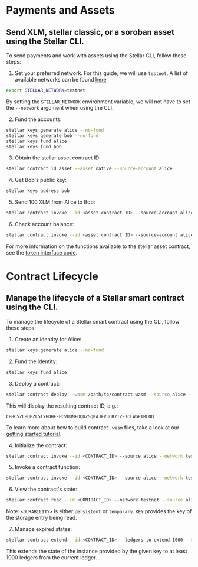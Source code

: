 # Payments and Assets

## Send XLM, stellar classic, or a soroban asset using the Stellar CLI.

To send payments and work with assets using the Stellar CLI, follow these steps:

1. Set your preferred network. For this guide, we will use `testnet`. A list of available networks can be found [here](https://developers.stellar.org/docs/networks)

```bash
export STELLAR_NETWORK=testnet
```

By setting the `STELLAR_NETWORK` environment variable, we will not have to set the `--network` argument when using the CLI.

2. Fund the accounts:

```bash
stellar keys generate alice --no-fund
stellar keys generate bob --no-fund
stellar keys fund alice
stellar keys fund bob
```

3. Obtain the stellar asset contract ID:

```bash
stellar contract id asset --asset native --source-account alice
```

4. Get Bob's public key:

```bash
stellar keys address bob
```

5. Send 100 XLM from Alice to Bob:

```bash
stellar contract invoke --id <asset contract ID> --source-account alice  -- transfer --to <Bob ID> --from alice --amount 100
```

6. Check account balance:

```bash
stellar contract invoke --id <asset contract ID> --source-account alice  -- balance --id <account ID>
```

For more information on the functions available to the stellar asset contract, see the [token interface code](https://developers.stellar.org/docs/tokens/token-interface#code).

# Contract Lifecycle

## Manage the lifecycle of a Stellar smart contract using the CLI.

To manage the lifecycle of a Stellar smart contract using the CLI, follow these steps:

1. Create an identity for Alice:

```bash
stellar keys generate alice --no-fund
```

2. Fund the identity:

```bash
stellar keys fund alice
```

3. Deploy a contract:

```bash
stellar contract deploy --wasm /path/to/contract.wasm --source alice --network testnet
```

This will display the resulting contract ID, e.g.:

```
CBB65ZLBQBZL5IYHDHEEPCVUUMFOQUZSQKAJFV36R7TZETCLWGFTRLOQ
```

To learn more about how to build contract `.wasm` files, take a look at our [getting started tutorial](https://developers.stellar.org/docs/build/smart-contracts/getting-started/setup).

4. Initialize the contract:

```bash
stellar contract invoke --id <CONTRACT_ID> --source alice --network testnet -- initialize --param1 value1 --param2 value2
```

5. Invoke a contract function:

```bash
stellar contract invoke --id <CONTRACT_ID> --source alice --network testnet -- function_name --arg1 value1 --arg2 value2
```

6. View the contract's state:

```bash
stellar contract read --id <CONTRACT_ID> --network testnet --source alice --durability <DURABILITY> --key <KEY>
```

Note: `<DURABILITY>` is either `persistent` or `temporary`. `KEY` provides the key of the storage entry being read.

7. Manage expired states:

```bash
stellar contract extend --id <CONTRACT_ID> --ledgers-to-extend 1000 --source alice --network testnet --durability <DURABILITY> --key <KEY>
```

This extends the state of the instance provided by the given key to at least 1000 ledgers from the current ledger.
